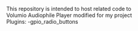 This repository is intended to host related code to \
Volumio Audiophile Player modified for my project \
Plugins:
   -gpio_radio_buttons
 
